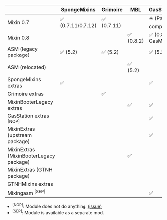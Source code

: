 |   | SpongeMixins | Grimoire | MBL | GasStation | GTNHMixins | UniMixins |
| -- | -- | -- | -- | -- | -- | -- |
| Mixin 0.7 | ✅ (0.7.11/0.7.12) | ✅ (0.7.11) | | ✴️ (Partial compat)  | ✴️ (Partial compat) |
| Mixin 0.8 | | | ✅ (0.8.2) | ✅ (0.8.5-GasMix) | ✅ (0.8.5-GTNH)| ✅ (0.8.5-UniMix)
| ASM (legacy package) | ✅ (5.2) | ✅ (5.2) | | ✅ (5.2) || ✅ (9.4) |
| ASM (relocated) | | | ✅ (5.2) | | ✅ (9.4) | ✴️ (Emulated) |
| SpongeMixins extras | ✅ | | | ✅ | ✅ | ✅ |
| Grimoire extras | | ✅ | | | | |
| MixinBooterLegacy extras | | | ✅ | ✅ | | ✅ |
| GasStation extras <sup>[NOP]</sup> | | | | ✅ | | ✅ |
| MixinExtras (upstream package) | | | | ✅ | | ✅ |
| MixinExtras (MixinBooterLegacy package) | | | ✅ | | | ✅ |
| MixinExtras (GTNH package) | | | | | ✅ | ✅ |
| GTNHMixins extras | | | | | ✅ | ✅ |
| Mixingasm <sup>[SEP]</sup> | | | | ✅ | | ✅ |

* <sup>[NOP]</sup>: Module does not do anything. [(issue)](https://github.com/FalsePattern/GasStation/issues/15)
* <sup>[SEP]</sup>: Module is available as a separate mod.
